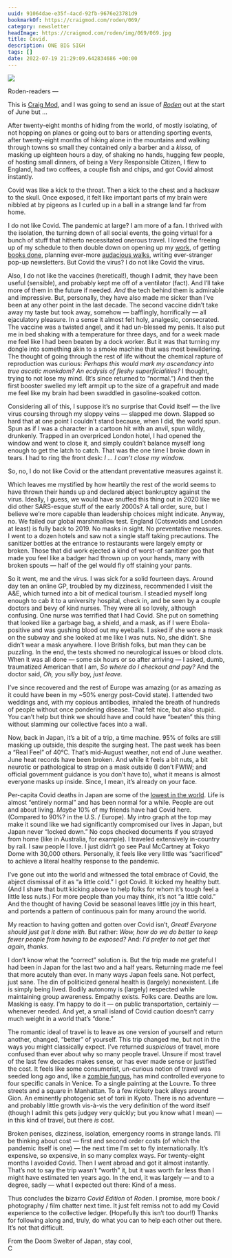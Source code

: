 ```yaml
---
uuid: 91064dae-e35f-4acd-92fb-9676e23781d9
bookmarkOf: https://craigmod.com/roden/069/
category: newsletter
headImage: https://craigmod.com/roden/img/069/069.jpg
title: Covid.
description: ONE BIG SIGH
tags: []
date: 2022-07-19 21:29:09.642834686 +00:00
---
```


  
[![](/roden/img/069/069.jpg)](/roden/069/)

Roden-readers —

This is [Craig Mod](/about/), and I was going to send an issue of [_Roden_](/roden/) out at the start of June but …

After twenty-eight months of hiding from the world, of mostly isolating, of not hopping on planes or going out to bars or attending sporting events, after twenty-eight months of hiking alone in the mountains and walking through towns so small they contained only a barber and a _kissa_, of masking up eighteen hours a day, of shaking no hands, hugging few people, of hosting small dinners, of being a Very Responsible Citizen, I flew to England, had two coffees, a couple fish and chips, and got Covid almost instantly.

Covid was like a kick to the throat. Then a kick to the chest and a hacksaw to the skull. Once exposed, it felt like important parts of my brain were nibbled at by pigeons as I curled up in a ball in a strange land far from home.

I do not like Covid. The pandemic at large? I am more of a fan. I thrived with the isolation, the turning down of all social events, the going virtual for a bunch of stuff that hitherto necessitated onerous travel. I loved the freeing up of my schedule to then double down on opening up my [work](/membership), of getting [books done](https://shop.specialprojects.jp/products/kissa-by-kissa-3rd-ed), planning ever-more [audacious walks](/ridgeline/117/), writing ever-stranger pop-up newsletters. But Covid the virus? I do not like Covid the virus.

Also, I do not like the vaccines (heretical!), though I admit, they have been useful (sensible), and probably kept me off of a ventilator (fact). And I’ll take more of them in the future if needed. _And_ the tech behind them is admirable and impressive. But, personally, they have also made me sicker than I’ve been at any other point in the last decade. The second vaccine didn’t take away my taste but took away, somehow — bafflingly, horrifically — all ejaculatory pleasure. In a sense it almost felt holy, analgesic, consecrated. The vaccine was a twisted angel, and it had un-blessed my penis. It also put me in bed shaking with a temperature for three days, and for a week made me feel like I had been beaten by a dock worker. But it was that turning my dongle into something akin to a smoke machine that was most bewildering. The thought of going through the rest of life without the chemical rapture of reproduction was curious: _Perhaps this would mark my ascendancy into true ascetic monkdom? An ecdysis of fleshy superficialities?_ I thought, trying to not lose my mind. (It’s since returned to “normal.”) And then the first booster swelled my left armpit up to the size of a grapefruit and made me feel like my brain had been swaddled in gasoline-soaked cotton.

Considering all of this, I suppose it’s no surprise that Covid itself — the live virus coursing through my sloppy veins — slapped me down. Slapped so hard that at one point I couldn’t stand because, when I did, the world spun. Spun as if I was a character in a cartoon hit with an anvil, spun wildly, drunkenly. Trapped in an overpriced London hotel, I had opened the window and went to close it, and simply couldn’t balance myself long enough to get the latch to catch. That was the one time I broke down in tears. I had to ring the front desk: _I … I can’t close my window._

So, no, I do not like Covid or the attendant preventative measures against it.

Which leaves me mystified by how heartily the rest of the world seems to have thrown their hands up and declared abject bankruptcy against the virus. Ideally, I guess, we would have snuffed this thing out in 2020 like we did other SARS-esque stuff of the early 2000s? A tall order, sure, but I believe we’re more capable than leadership choices might indicate. Anyway, no. We failed our global marshmallow test. England (Cotswolds and London at least) is fully back to 2019. No masks in sight. No preventative measures. I went to a dozen hotels and saw not a single staff taking precautions. The sanitizer bottles at the entrance to restaurants were largely empty or broken. Those that did work ejected a kind of worst-of sanitizer goo that made you feel like a badger had thrown up on your hands, many with broken spouts — half of the gel would fly off staining your pants.

So it went, me and the virus. I was sick for a solid fourteen days. Around day ten an online GP, troubled by my dizziness, recommended I visit the A&E, which turned into a bit of medical tourism. I steadied myself long enough to cab it to a university hospital, check in, and be seen by a couple doctors and bevy of kind nurses. They were all so lovely, although confusing. One nurse was terrified that I had Covid. She put on something that looked like a garbage bag, a shield, and a mask, as if I were Ebola-positive and was gushing blood out my eyeballs. I asked if she wore a mask on the subway and she looked at me like I was nuts. No, she didn’t. She didn’t wear a mask anywhere. I love British folks, but man they can be puzzling. In the end, the tests showed no neurological issues or blood clots. When it was all done — some six hours or so after arriving — I asked, dumb, traumatized American that I am, _So where do I checkout and pay?_ And the doctor said, _Oh, you silly boy, just leave._

I’ve since recovered and the rest of Europe was amazing (or as amazing as it could have been in my ~50% energy post-Covid state). I attended two weddings and, with my copious antibodies, inhaled the breath of hundreds of people without once pondering disease. That felt nice, but also stupid. You can’t help but think we should have and could have “beaten” this thing without slamming our collective faces into a wall.

Now, back in Japan, it’s a bit of a trip, a time machine. 95% of folks are still masking up outside, this despite the surging heat. The past week has been a “Real Feel” of 40°C. That’s mid-August weather, not end of June weather. June heat records have been broken. And while it feels a bit nuts, a bit neurotic or pathological to strap on a mask outside (I don’t FWIW; and official government guidance is you don’t have to), what it means is almost everyone masks up inside. Since, I mean, it’s already on your face.

Per-capita Covid deaths in Japan are some of the [lowest in the world](https://twitter.com/GearoidReidy/status/1540981724427202560). Life is almost “entirely normal” and has been normal for a while. People are out and about living. _Maybe_ 10% of my friends have had Covid here. (Compared to 90%? in the U.S. / Europe). My intro graph at the top may make it sound like we had significantly compromised our lives in Japan, but Japan never “locked down.” No cops checked documents if you strayed from home (like in Australia, for example). I traveled extensively in-country by rail. I saw people I love. I just didn’t go see Paul McCartney at Tokyo Dome with 30,000 others. Personally, it feels like very little was “sacrificed” to achieve a literal healthy response to the pandemic.

I’ve gone out into the world and witnessed the total embrace of Covid, the abject dismissal of it as “a little cold.” I got Covid. It kicked my healthy butt. (And I share that butt kicking above to help folks for whom it’s tough feel a little less nuts.) For more people than you may think, it’s not “a little cold.” And the thought of having Covid be seasonal leaves little joy in this heart, and portends a pattern of continuous pain for many around the world.

My reaction to having gotten and gotten over Covid isn’t, _Great! Everyone should just get it done with._ But rather: _Wow, how do we do better to keep fewer people from having to be exposed?_ And: _I’d prefer to not get that again, thanks._

I don’t know what the “correct” solution is. But the trip made me grateful I had been in Japan for the last two and a half years. Returning made me feel that more acutely than ever. In many ways Japan feels sane. Not perfect, just sane. The din of politicized general health is (largely) nonexistent. Life is simply being lived. Bodily autonomy is (largely) respected while maintaining group awareness. Empathy exists. Folks care. Deaths are low. Masking is easy. I’m happy to do it — on public transportation, certainly — whenever needed. And yet, a small island of Covid caution doesn’t carry much weight in a world that’s “done.”

The romantic ideal of travel is to leave as one version of yourself and return another, changed, “better” of yourself. This trip changed me, but not in the ways you might classically expect. I’ve returned _suspicious_ of travel, more confused than ever about why so many people travel. Unsure if most travel of the last few decades makes sense, or has ever made sense or justified the cost. It feels like some consumerist, un-curious notion of travel was seeded long ago and, like a [zombie fungus](https://www.theatlantic.com/science/archive/2017/11/how-the-zombie-fungus-takes-over-ants-bodies-to-control-their-minds/545864/), has mind controlled everyone to four specific canals in Venice. To a single painting at the Louvre. To three streets and a square in Manhattan. To a few rickety back alleys around Gion. An eminently photogenic set of torii in Kyoto. There is no adventure — and probably little growth vis-à-vis the very definition of the word itself (though I admit this gets judgey very quickly; but you know what I mean) — in this kind of travel, but there _is_ cost.

Broken penises, dizziness, isolation, emergency rooms in strange lands. I’ll be thinking about cost — first and second order costs (of which the pandemic itself is one) — the next time I’m set to fly internationally. It’s expensive, so expensive, in so many complex ways. For twenty-eight months I avoided Covid. Then I went abroad and got it almost instantly. That’s not to say the trip wasn’t “worth” it, but it was worth far less than I might have estimated ten years ago. In the end, it was largely — and to a degree, sadly — what I expected out there: Kind of a mess.

Thus concludes the bizarro _Covid Edition_ of _Roden_. I promise, more book / photography / film chatter next time. It just felt remiss not to add my Covid experience to the collective ledger. (Hopefully this isn’t too dour!!) Thanks for following along and, truly, do what you can to help each other out there. It’s not that difficult.

From the Doom Swelter of Japan, stay cool,  
C